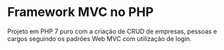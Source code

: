 # Framework MVC no PHP

Projeto em PHP 7 puro com a criação de CRUD de empresas, pessoas e cargos seguindo os padrões Web MVC com utilização de login.
